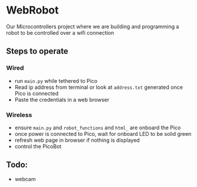 # WebRobot
Our Microcontrollers project where we are building and programming a robot to be controlled over a wifi connection

## Steps to operate
### Wired
* run `main.py` while tethered to Pico
* Read ip address from terminal or look at `address.txt` generated once Pico is connected 
* Paste the credentials in a web browser
### Wireless
* ensure `main.py` and `robot_functions` and `html_` are onboard the Pico
* once power is connected to Pico, wait for onboard LED to be solid green
* refresh web page in browser if nothing is displayed
* control the PicoBot
##


## Todo:
* webcam 
##

<!-- What is here:

    Outline of code that works with Dakota's D-O bot from lab 14

    Use README.md to share resources, track progress, break up tasks, and
    up-date the group

TO-DO:

    learn how to wifi with the Pico
        - network package
        - socket package
            - UDP socket

    code basic wifi functionality to see what data is like and how we want to
    interface with robot controlls

    build code for computer wifi interface with bot
        - socket for python
            - UDP socket
        - send data on arrow-key? Do we want WASD?
        - when to send:
            - nothing pressed (stop)
            - forward pressed (go forward)
            - backward pressed (go backward)
            - right pressed (go right)
            - left pressed (go left)
            - make them continual send, so bot keeps moving until change in instruction

    get the robot moving from controls sent over wifi
        - demo and record

    Poster
        - explain project
        - explain solutions
        - cool pictures of robot
            -I grabbed one image of the robot so far. 
        - some circuit diagrams?
        - some very simple flow charts for code? -->
